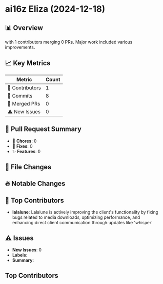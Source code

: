 # ai16z Eliza (2024-12-18)
    
## 📊 Overview
with 1 contributors merging 0 PRs. Major work included various improvements.

## 📈 Key Metrics
| Metric | Count |
|---------|--------|
| 👥 Contributors | 1 |
| 📝 Commits | 8 |
| 🔄 Merged PRs | 0 |
| ⚠️ New Issues | 0 |

## 🔄 Pull Request Summary
- 🧹 **Chores**: 0
- 🐛 **Fixes**: 0
- ✨ **Features**: 0

## 📁 File Changes


## 🔥 Notable Changes


## 👥 Top Contributors
- **lalalune**: Lalalune is actively improving the client's functionality by fixing bugs related to media downloads, optimizing performance, and enhancing direct client communication through updates like 'whisper'

## ⚠️ Issues
- **New Issues**: 0
- **Labels**: 
- **Summary**: 

## Top Contributors
